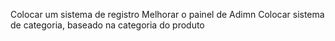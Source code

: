 Colocar um sistema de registro
Melhorar o painel de Adimn
Colocar sistema de categoria, baseado na categoria do produto
